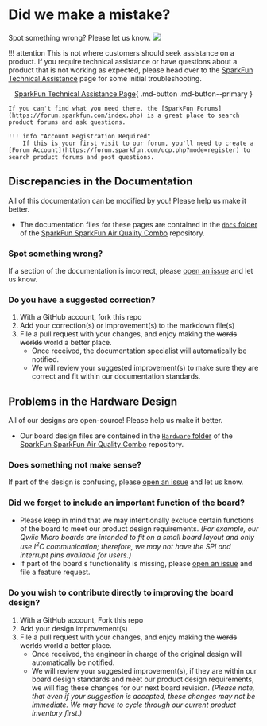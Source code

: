 # Did we make a mistake?

Spot something wrong? Please let us know. <a href="https://github.com/sparkfun/SparkFun_Indoor_Air_Quality_Sensor-SCD41-SEN55" alt="Issues"><img src="https://img.shields.io/github/issues/sparkfun/SparkFun_Indoor_Air_Quality_Sensor-SCD41-SEN55.svg" /></a>

!!! attention
	This is not where customers should seek assistance on a product. If you require technical assistance or have questions about a product that is not working as expected, please head over to the [SparkFun Technical Assistance](https://www.sparkfun.com/technical_assistance) page for some initial troubleshooting.
    <center>
    [SparkFun Technical Assistance Page](https://www.sparkfun.com/technical_assistance){ .md-button .md-button--primary }
    </center>
    
    If you can't find what you need there, the [SparkFun Forums](https://forum.sparkfun.com/index.php) is a great place to search product forums and ask questions.
    
    !!! info "Account Registration Required"
        If this is your first visit to our forum, you'll need to create a [Forum Account](https://forum.sparkfun.com/ucp.php?mode=register) to search product forums and post questions.

## Discrepancies in the Documentation

All of this documentation can be modified by you! Please help us make it better.

* The documentation files for these pages are contained in the [`docs` folder](https://github.com/sparkfun/SparkFun_Indoor_Air_Quality_Sensor-SCD41-SEN55/tree/main/docs) of the [SparkFun SparkFun Air Quality Combo](https://github.com/sparkfun/SparkFun_Indoor_Air_Quality_Sensor-SCD41-SEN55) repository.

### Spot something wrong?
If a section of the documentation is incorrect, please [open an issue](https://github.com/sparkfun/SparkFun_Indoor_Air_Quality_Sensor-SCD41-SEN55/issues) and let us know.

### Do you have a suggested correction?
1. With a GitHub account, fork this repo
2. Add your correction(s) or improvement(s) to the markdown file(s)
3. File a pull request with your changes, and enjoy making the ~~words~~ ~~worlds~~ world a better place.
	* Once received, the documentation specialist will automatically be notified.
	* We will review your suggested improvement(s) to make sure they are correct and fit within our documentation standards.

## Problems in the Hardware Design

All of our designs are open-source! Please help us make it better.

* Our board design files are contained in the [`Hardware` folder](https://github.com/sparkfun/SparkFun_Indoor_Air_Quality_Sensor-SCD41-SEN55/tree/main/Hardware) of the [SparkFun SparkFun Air Quality Combo](https://github.com/sparkfun/SparkFun_Indoor_Air_Quality_Sensor-SCD41-SEN55) repository.

### Does something not make sense?
If part of the design is confusing, please [open an issue](https://github.com/sparkfun/SparkFun_Indoor_Air_Quality_Sensor-SCD41-SEN55/issues) and let us know.

### Did we forget to include an important function of the board?
* Please keep in mind that we may intentionally exclude certain functions of the board to meet our product design requirements. *(For example, our Qwiic Micro boards are intended to fit on a small board layout and only use I<sup>2</sup>C communication; therefore, we may not have the SPI and interrupt pins available for users.)*
* If part of the board's functionality is missing, please [open an issue](https://github.com/sparkfun/SparkFun_Indoor_Air_Quality_Sensor-SCD41-SEN55/issues) and file a feature request.

### Do you wish to contribute directly to improving the board design?
1. With a GitHub account, Fork this repo
2. Add your design improvement(s)
3. File a pull request with your changes, and enjoy making the ~~words~~ ~~worlds~~ world a better place.
	* Once received, the engineer in charge of the original design will automatically be notified.
	* We will review your suggested improvement(s), if they are within our board design standards and meet our product design requirements, we will flag these changes for our next board revision. *(Please note, that even if your suggestion is accepted, these changes may not be immediate. We may have to cycle through our current product inventory first.)*